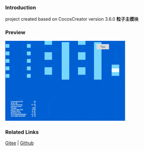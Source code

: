 ### Introduction

project created based on CocosCreator version 3.6.0 **粒子主模块** 

### Preview
![image](../../../gif/202203/2022030539.gif)

### Related Links
[Gitee](https://gitee.com/mirrors_cocos-creator/test-cases-3d/blob/v3.0/assets/cases/particle) | [Github](https://github.com/cocos-creator/test-cases-3d/blob/v3.0/assets/cases/particle)